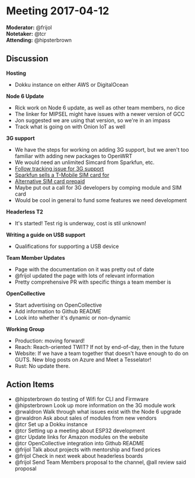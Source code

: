 # Meeting 2017-04-12

**Moderator:** @frijol  
**Notetaker:** @tcr  
**Attending:** @hipsterbrown  

## Discussion

**Hosting**
- Dokku instance on either AWS or DigitalOcean

**Node 6 Update**
- Rick work on Node 6 update, as well as other team members, no dice
- The linker for MIPSEL might have issues with a newer version of GCC
- Jon suggested we are using that version, so we're in an impass
- Track what is going on with Onion IoT as well

**3G support**
- We have the steps for working on adding 3G support, but we aren't
too familiar with adding new packages to OpenWRT
- We would need an unlimited Simcard from Sparkfun, etc.
- [Follow tracking issue for 3G support](https://github.com/tessel/t2-cli/issues/541)
- [Sparkfun sells a T-Mobile SIM card for](https://www.sparkfun.com/products/retired/13186)
- [Alternative SIM card prepaid](https://prepaid-phones.t-mobile.com/prepaid-phone/T-Mobile-Prepaid-3-in-1-SIM-Starter-Kit)
- Maybe put out a call for 3G developers by comping module and SIM card
- Would be cool in general to fund some features we need development


**Headerless T2**
- It's started! Test rig is underway, cost is stil unknown!

**Writing a guide on USB support**
- Qualifications for supporting a USB device

**Team Member Updates**
- Page with the documentation on it was pretty out of date
- @frijol updated the page with lots of relevant information
- Pretty comprehensive PR with specific things a team member is

**OpenCollective**
- Start advertising on OpenCollective
- Add information to Github README
- Look into whether it's dynamic or non-dynamic

**Working Group**
- Production: moving forward!
- Reach: Reach-oriented TWIT? If not by end-of-day, then in the future
- Website: If we have a team together that doesn't have enough to do on GUTS. New blog posts on Azure and Meet a Tesselator!
- Rust: No update there.

## Action Items

- @hipsterbrown do testing of Wifi for CLI and Firmware
- @hipsterbrown Look up more information on the 3G module work
- @rwaldron Walk through what issues exist with the Node 6 upgrade
- @rwaldron Ask about sales of modules from new vendors
- @tcr Set up a Dokku instance 
- @tcr Setting up a meeting about ESP32 development
- @tcr Update links for Amazon modules on the website
- @tcr OpenCollective integration into Github README
- @frijol Talk about projects with mentorship and fixed prices
- @frijol Check in next week about headerless boards
- @frijol Send Team Members proposal to the channel, @all review said proposal
